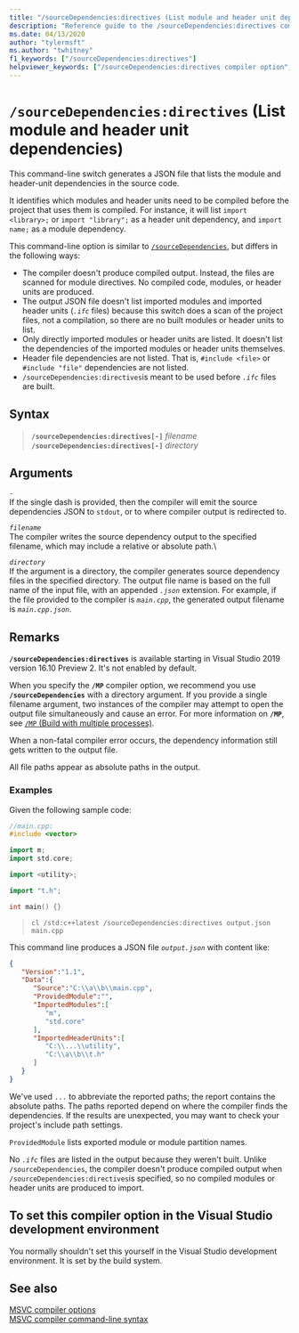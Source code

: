 ```yaml
---
title: "/sourceDependencies:directives (List module and header unit dependencies)"
description: "Reference guide to the /sourceDependencies:directives compiler option in Microsoft C++."
ms.date: 04/13/2020
author: "tylermsft"
ms.author: "twhitney"
f1_keywords: ["/sourceDependencies:directives"]
helpviewer_keywords: ["/sourceDependencies:directives compiler option", "/sourceDependencies:directives"]
---
```

# `/sourceDependencies:directives` (List module and header unit dependencies)

This command-line switch generates a JSON file that lists the module and header-unit dependencies in the source code.

It identifies which modules and header units need to be compiled before the project that uses them is compiled. For instance, it will list `import <library>;` or `import "library";` as a header unit dependency, and `import name;` as a module dependency.

This command-line option is similar to [`/sourceDependencies`](sourcedependencies.md), but differs in the following ways:

- The compiler doesn't produce compiled output. Instead, the files are scanned for module directives. No compiled code, modules, or header units are produced.
- The output JSON file doesn't list imported modules and imported header units (*`.ifc`* files) because this switch does a scan of the project files, not a compilation, so there are no built modules or header units to list.
- Only directly imported modules or header units are listed. It doesn't list the dependencies of the imported modules or header units themselves.
- Header file dependencies are not listed. That is, `#include <file>` or `#include "file"` dependencies are not listed.
- `/sourceDependencies:directives`is meant to be used before *`.ifc`* files are built.

## Syntax

> **`/sourceDependencies:directives[-]`** *filename*\
> **`/sourceDependencies:directives[-]`** *directory*

## Arguments

*`-`*\
If the single dash is provided, then the compiler will emit the source dependencies JSON to `stdout`, or to where compiler output is redirected to.

*`filename`*\
The compiler writes the source dependency output to the specified filename, which may include a relative or absolute path.\

*`directory`*\
If the argument is a directory, the compiler generates source dependency files in the specified directory. The output file name is based on the full name of the input file, with an appended *`.json`* extension. For example, if the file provided to the compiler is *`main.cpp`*, the generated output filename is *`main.cpp.json`*.

## Remarks

**`/sourceDependencies:directives`** is available starting in Visual Studio 2019 version 16.10 Preview 2. It's not enabled by default.

When you specify the **`/MP`** compiler option, we recommend you use **`/sourceDependencies`** with a directory argument. If you provide a single filename argument, two instances of the compiler may attempt to open the output file simultaneously and cause an error. For more information on **`/MP`**, see [`/MP` (Build with multiple processes)](mp-build-with-multiple-processes.md).

When a non-fatal compiler error occurs, the dependency information still gets written to the output file.

All file paths appear as absolute paths in the output.

### Examples

Given the following sample code:

```cpp
//main.cpp:
#include <vector>

import m;
import std.core;

import <utility>;

import "t.h";

int main() {}
```

> `cl /std:c++latest /sourceDependencies:directives output.json main.cpp`

This command line produces a JSON file *`output.json`* with content like:

```JSON
{
   "Version":"1.1",
   "Data":{
      "Source":"C:\\a\\b\\main.cpp",
      "ProvidedModule":"",
      "ImportedModules":[
         "m",
         "std.core"
      ],
      "ImportedHeaderUnits":[
         "C:\\...\\utility",
         "C:\\a\\b\\t.h"
      ]
   }
}
```

We've used `...` to abbreviate the reported paths; the report contains the absolute paths. The paths reported depend on where the compiler finds the dependencies. If the results are unexpected, you may want to check your project's include path settings.

`ProvidedModule` lists exported module or module partition names.

No *`.ifc`* files are listed in the output because they weren't built. Unlike `/sourceDependencies`, the compiler doesn't produce compiled output when `/sourceDependencies:directives`is specified, so no compiled modules or header units are produced to import.

## To set this compiler option in the Visual Studio development environment

You normally shouldn't set this yourself in the Visual Studio development environment. It is set by the build system.

## See also

[MSVC compiler options](compiler-options.md)\
[MSVC compiler command-line syntax](compiler-command-line-syntax.md)